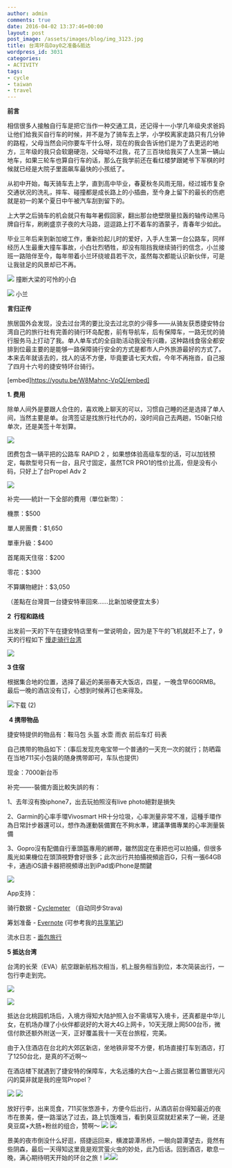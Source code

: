 ```yaml
---
author: admin
comments: true
date: 2016-04-02 13:37:46+00:00
layout: post
post_image: /assets/images/blog/img_3123.jpg
title: 台湾环岛Day0之准备&抵达
wordpress_id: 3031
categories:
- ACTIVITY
tags:
- cycle
- taiwan
- travel
---
```


**前言**

相信很多人接触自行车是把它当作一种交通工具，还记得十一小学几年级央求爸妈让他们给我买自行车的时候，并不是为了骑车去上学，小学校离家走路只有几分钟的路程，父母当然会问你要车干什么呀，现在的我会告诉他们是为了去更远的地方，三年级的我只会软磨硬泡，父母坳不过我，花了三百块给我买了人生第一辆山地车，如果三轮车也算自行车的话，那么在我学前还在看红楼梦跟姥爷下军棋的时候就已经是大院子里面飙车最快的小孩纸了。

从初中开始，每天骑车去上学，直到高中毕业，春夏秋冬风雨无阻，经过城市复杂交通状况的洗礼，摔车、碰撞都是成长路上的小插曲，至今身上留下的最长的伤疤就是初一的某个夏日中午被汽车刮到留下的。

上大学之后骑车的机会就只有每年暑假回家，翻出那台绝壁限量拉轰的轴传动黑马牌自行车，刷刷盛京子夜的大马路，逗逗路上打不着车的酒蒙子，青春年少如此。

毕业三年后来到新加坡工作，重新捡起儿时的爱好，入手人生第一台公路车，同样经历人生最重大撞车事故，小白壮烈牺牲，却没有阻挡我继续骑行的信念，小兰接班一路陪伴至今，每年带着小兰环绕坡县若干次，虽然每次都能认识新伙伴，可是让我驻足的风景却已不再。<!-- more -->

![]({{site.baseurl}}/assets/images/blog/IMG_1352.jpg)
撞断大梁的可怜的小白

![]({{site.baseurl}}/assets/images/blog/IMG_1385.jpg)
小兰

**言归正传**

旅居国外会发现，没去过台湾的要比没去过北京的少得多——从骑友获悉捷安特台湾自己的旅行社有完善的骑行环岛配套，前有导航车，后有保障车，一路无忧的骑行服务马上打动了我。单人单车式的全自助活动我没有兴趣，这种路线食宿全都安排到位最主要的是能够一路保障骑行安全的方式是都市人户外旅游最好的方式了。本来去年就该去的，找人的话不方便，毕竟要请七天大假，今年不再拖沓，自己报了四月十六号的捷安特环台骑行。

[embed]https://youtu.be/W8Mahnc-VpQ[/embed]

**1. 费用**

除单人间外是要跟人合住的，喜欢晚上聊天的可以，习惯自己睡的还是选择了单人间，当然主要是单。台湾签证是找旅行社代办的，没时间自己去两趟，150新只给单次，还是美签十年划算。

![](http://www.giantcyclingworld.com/web/uploaded/filemanager/e9fa7dfd-f3c9-4bee-bed8-f89668fc60a8.jpg)



团费包含一辆平把的公路车 RAPID 2 ，如果想体验高级车型的话，可以加钱预定，每款型号只有一台，且尺寸固定，虽然TCR PRO1的性价比高，但是没有小码，只好上了台Propel Adv 2


![]({{site.baseurl}}/assets/images/blog/下载.png)

补完——統計一下全部的費用（單位新幣）：

機票：$500

單人房團費：$1,650

單車升級：$400

首尾兩天住宿：$200

零花：$300

不算購物總計：$3,050

（差點在台灣買一台捷安特車回來……比新加坡便宜太多）


**2  行程和路线**

出发前一天的下午在捷安特店里有一堂说明会，因为是下午的飞机就赶不上了，9天的行程如下 [慢走骑行台湾]({{site.baseurl}}/assets/images/blog/台湾.pdf)

![]({{site.baseurl}}/assets/images/blog/下载-1.png)


**3 住宿**

根据集合地的位置，选择了最近的美丽春天大饭店，四星，一晚含早600RMB。最后一晚的酒店没有订，心想到时候再订也来得及。


![下载 (2)]({{site.baseurl}}/assets/images/blog/下载-2.png)

 **4 携带物品**

捷安特提供的物品有：鞍马包 头盔 水壶 雨衣 前后车灯 码表

自己携带的物品如下：(事后发现充电宝带一个普通的一天充一次的就行；防晒霜在当地711买小包装的随身携带即可，车队也提供）

现金：7000新台币


补完——-裝備方面比較失誤的有：

1、去年沒有換iphone7，出去玩拍照沒有live photo絕對是損失

2、Garmin的心率手環Vivosmart HR十分垃圾，心率測量非常不准，這種手環作為日常計步器還可以，想作為運動裝備實在不夠水準，建議準備專業的心率測量裝備

3、Gopro沒有配備自行車頭盔專用的綁帶，雖然固定在車把也可以拍攝，但很多風光如果機位在頭頂視野會好很多；此次出行共拍攝視頻逾百G，只有一張64GB卡，通過iOS讀卡器把視頻導出到iPad或iPhone是關鍵

![]({{site.baseurl}}/assets/images/blog/IMG_2911.jpg)


App支持：

骑行数据 - [Cyclemeter](https://itunes.apple.com/app/apple-store/id330595774?mt=8) （自动同步Strava)

筹划准备 - [Evernote](https://itunes.apple.com/us/app/evernote-capture-notes-sync/id281796108?mt=8) (可参考我的[共享笔记](https://www.evernote.com/pub/billrain/CycleTaiwan))

流水日志 - [面包旅行](http://web.breadtrip.com/trips/2387282839/)

**5 抵达台湾**

台湾的长荣（EVA）航空跟新航档次相当，机上服务相当到位，本次简装出行，一包行李走到完。

![]({{site.baseurl}}/assets/images/blog/img_3113.jpg)

![]({{site.baseurl}}/assets/images/blog/img_3117.jpg)

抵达台北桃园机场后，入境方得知大陆护照入台不需填写入境卡，还真都是中华儿女，在机场办理了小伙伴都说好的大哥大4G上网卡，10天无限上网500台币，微信付款还额外附送一天，正好覆盖我十一天在台旅程，完美。

由于入住酒店在台北的大郊区新店，坐地铁非常不方便，机场直接打车到酒店，打了1250台北，是真的不近啊～

在酒店楼下就遇到了捷安特的保障车，大名远播的大白～上面占据显著位置银光闪闪的莫非就是我的座驾Propel？

![]({{site.baseurl}}/assets/images/blog/img_3123.jpg)
![]({{site.baseurl}}/assets/images/blog/img_3124.jpg)


放好行李，出来觅食，711买张悠游卡，方便今后出行，从酒店前台得知最近的夜市在景美，便一路溜达了过去，路上饥饿难当，看到臭豆腐就赶紧来了一碗，还是臭豆腐+大肠+粉丝的组合，赞啊～
![]({{site.baseurl}}/assets/images/blog/img_3128.jpg)
![]({{site.baseurl}}/assets/images/blog/img_3127.jpg)




景美的夜市倒没什么好逛，搭捷运回来，横渡碧潭吊桥，一眼向碧潭望去，竟然有些阴森，最后一天得知这里竟是观赏萤火虫的妙处，此乃后话。回到酒店，歇息一晚，满心期待明天开始的环台之旅！![]({{site.baseurl}}/assets/images/blog/img_3140-1024x768.jpg)![]({{site.baseurl}}/assets/images/blog/img_3139-768x1024.jpg)
